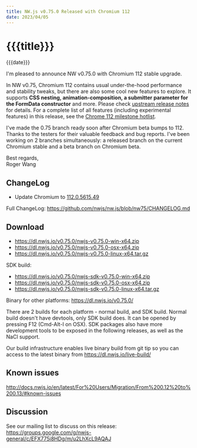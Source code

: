 ```yaml
---
title: NW.js v0.75.0 Released with Chromium 112
date: 2023/04/05
---
```

# {{{title}}}
{{{date}}}

I'm pleased to announce NW v0.75.0 with Chromium 112 stable upgrade.

In NW v0.75, Chromium 112 contains usual under-the-hood performance and stability tweaks, but there are also some cool new features to explore. It supports **CSS nesting, animation-composition, a submitter parameter for the FormData constructor** and more. Please check [upstream release notes](https://developer.chrome.com/blog/chrome-112-beta/) for details. For a complete list of all features (including experimental features) in this release, see the [Chrome 112 milestone hotlist](https://www.chromestatus.com/features#milestone=112).

I've made the 0.75 branch ready soon after Chromium beta bumps to 112. Thanks to the testers for their valuable feedback and bug reports. I've been working on 2 branches simultaneously: a released branch on the current Chromium stable and a beta branch on Chromium beta.

Best regards,  
Roger Wang

## ChangeLog

- Update Chromium to [112.0.5615.49](https://chromereleases.googleblog.com/2023/04/stable-channel-update-for-desktop.html)

Full ChangeLog: https://github.com/nwjs/nw.js/blob/nw75/CHANGELOG.md

## Download 

* https://dl.nwjs.io/v0.75.0/nwjs-v0.75.0-win-x64.zip 
* https://dl.nwjs.io/v0.75.0/nwjs-v0.75.0-osx-x64.zip 
* https://dl.nwjs.io/v0.75.0/nwjs-v0.75.0-linux-x64.tar.gz 

SDK build: 
* https://dl.nwjs.io/v0.75.0/nwjs-sdk-v0.75.0-win-x64.zip 
* https://dl.nwjs.io/v0.75.0/nwjs-sdk-v0.75.0-osx-x64.zip 
* https://dl.nwjs.io/v0.75.0/nwjs-sdk-v0.75.0-linux-x64.tar.gz 

Binary for other platforms: https://dl.nwjs.io/v0.75.0/ 

There are 2 builds for each platform - normal build, and SDK build. Normal build doesn't have devtools, only SDK build does. lt can be opened by pressing F12 (Cmd-Alt-I on OSX). SDK packages also have more development tools to be exposed in the following releases, as well as the NaCl support.

Our build infrastructure enables live binary build from git tip so you can access to the latest binary from https://dl.nwjs.io/live-build/ 

## Known issues 

http://docs.nwjs.io/en/latest/For%20Users/Migration/From%200.12%20to%200.13/#known-issues

## Discussion

See our mailing list to discuss on this release: https://groups.google.com/g/nwjs-general/c/EFX775i8HDg/m/u2LhXcL9AQAJ
